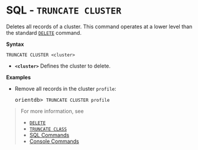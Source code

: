 # SQL - `TRUNCATE CLUSTER`

Deletes all records of a cluster.  This command operates at a lower level than the standard [`DELETE`](SQL-Delete.md) command.

**Syntax**

```
TRUNCATE CLUSTER <cluster>
```

- **`<cluster>`** Defines the cluster to delete.


**Examples**

- Remove all records in the cluster `profile`:

  <pre>
  orientdb> <code class='lang-sql userinput'>TRUNCATE CLUSTER profile</code>
  </pre>

>For more information, see
>- [`DELETE`](SQL-Delete.md)
>- [`TRUNCATE CLASS`](SQL-Truncate-Class.md)
>- [SQL Commands](SQL.md)
>- [Console Commands](Console-Commands.md)
